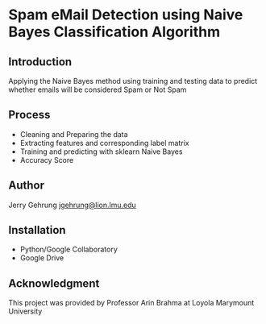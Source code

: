 # Spam eMail Detection using Naive Bayes Classification Algorithm

## Introduction
Applying the Naive Bayes method using training and testing data to predict whether emails will be considered Spam or Not Spam

## Process
- Cleaning and Preparing the data
- Extracting features and corresponding label matrix
- Training and predicting with sklearn Naive Bayes
- Accuracy Score

## Author
Jerry Gehrung jgehrung@lion.lmu.edu

## Installation
- Python/Google Collaboratory
- Google Drive

## Acknowledgment
This project was provided by Professor Arin Brahma at Loyola Marymount University
